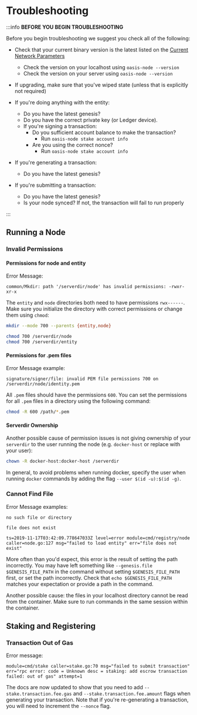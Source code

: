 # Troubleshooting

:::info **BEFORE YOU BEGIN TROUBLESHOOTING**

Before you begin troubleshooting we suggest you check all of the following:

* Check that your current binary version is the latest listed on the [Current Network Parameters](../mainnet/README.md)
  * Check the version on your localhost using `oasis-node --version`
  * Check the version on your server using `oasis-node --version`
* If upgrading, make sure that you've wiped state (unless that is explicitly not required)

* If you're doing anything with the entity:
  * Do you have the latest genesis?
  * Do you have the correct private key (or Ledger device).
  * If you're signing a transaction:
    * Do you sufficient account balance to make the transaction?
      * Run `oasis-node stake account info`
    * Are you using the correct nonce?
      * Run `oasis-node stake account info`
* If you're generating a transaction:
  * Do you have the latest genesis?
* If you're submitting a transaction:
  * Do you have the latest genesis?
  * Is your node synced? If not, the transaction will fail to run properly

:::

## Running a Node

### Invalid Permissions

#### Permissions for node and entity

Error Message:

```text
common/Mkdir: path '/serverdir/node' has invalid permissions: -rwxr-xr-x
```

The `entity` and `node` directories both need to have permissions `rwx------`. Make sure you initialize the directory with correct permissions or change them using `chmod`:

```bash
mkdir --mode 700 --parents {entity,node}
```

```bash
chmod 700 /serverdir/node
chmod 700 /serverdir/entity
```

#### Permissions for .pem files

Error Message example:

```text
signature/signer/file: invalid PEM file permissions 700 on /serverdir/node/identity.pem
```

All `.pem` files should have the permissions `600`. You can set the permissions for all `.pem` files in a directory using the following command:

```bash
chmod -R 600 /path/*.pem
```

#### Serverdir Ownership

Another possible cause of permission issues is not giving ownership of your `serverdir` to the user running the node (e.g. `docker-host` or replace with your user):

```bash
chown -R docker-host:docker-host /serverdir
```

In general, to avoid problems when running docker, specify the user when running `docker` commands by adding the flag `--user $(id -u):$(id -g)`.

### Cannot Find File

Error Message examples:

```text
no such file or directory
```

```text
file does not exist
```

```text
ts=2019-11-17T03:42:09.778647033Z level=error module=cmd/registry/node caller=node.go:127 msg="failed to load entity" err="file does not exist"
```

More often than you'd expect, this error is the result of setting the path incorrectly. You may have left something like `--genesis.file $GENESIS_FILE_PATH` in the command without setting `$GENESIS_FILE_PATH` first, or set the path incorrectly. Check that `echo $GENESIS_FILE_PATH` matches your expectation or provide a path in the command.

Another possible cause: the files in your localhost directory cannot be read from the container. Make sure to run commands in the same session within the container.

## Staking and Registering

### Transaction Out of Gas

Error message:

```text
module=cmd/stake caller=stake.go:70 msg="failed to submit transaction" err="rpc error: code = Unknown desc = staking: add escrow transaction failed: out of gas" attempt=1
```

The docs are now updated to show that you need to add `--stake.transaction.fee.gas` and `--stake.transaction.fee.amount` flags when generating your transaction. Note that if you're re-generating a transaction, you will need to increment the `--nonce` flag.

